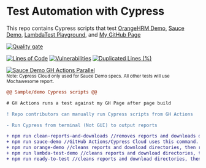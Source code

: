 # Test Automation with Cypress
This repo contains Cypress scripts that test <a href="https://opensource-demo.orangehrmlive.com">OrangeHRM Demo</a>, <a href="https://www.saucedemo.com">Sauce Demo</a>, <a href="https://ecommerce-playground.lambdatest.io">LambdaTest Playground</a>, and  <a href="https://readytotest.github.io">My GitHub Page</a>

[![Quality gate](https://sonarcloud.io/api/project_badges/quality_gate?project=readytotest_readytotest.github.io)](https://sonarcloud.io/summary/new_code?id=readytotest_readytotest.github.io)

[![Lines of Code](https://sonarcloud.io/api/project_badges/measure?project=readytotest_readytotest.github.io&metric=ncloc)](https://sonarcloud.io/summary/new_code?id=readytotest_readytotest.github.io) [![Vulnerabilities](https://sonarcloud.io/api/project_badges/measure?project=readytotest_readytotest.github.io&metric=vulnerabilities)](https://sonarcloud.io/summary/new_code?id=readytotest_readytotest.github.io) [![Duplicated Lines (%)](https://sonarcloud.io/api/project_badges/measure?project=readytotest_readytotest.github.io&metric=duplicated_lines_density)](https://sonarcloud.io/summary/new_code?id=readytotest_readytotest.github.io)

[![Sauce Demo GH Actions Parallel](https://img.shields.io/endpoint?url=https://cloud.cypress.io/badge/detailed/dm22wp&style=flat&logo=cypress)](https://cloud.cypress.io/projects/dm22wp/runs)
<br> 
<sup>Note: Cypress Cloud only used for Sauce Demo specs. All other tests will use Mochawesome report.</sup>

```diff
@@ Sample/demo Cypress scripts @@

# GH Actions runs a test against my GH Page after page build

! Repo contributors can manually run Cypress scripts from GH Actions

- Run Cypress from terminal (Not GUI) to output reports

+ npm run clean-reports-and-downloads //removes reports and downloads directories and recreates them
+ npm run sauce-demo //GitHub Actions/Cypress Cloud uses this command. Trigger run manually from GitHub Actions workflow
+ npm run orange-demo //cleans reports and download directories, then runs tests against OrangeHRM demo site
+ npm run lambda-test-demo //cleans reports and download directories, then runs tests against LambdaTest demo site
+ npm run ready-to-test //cleans reports and download directories, then runs tests against my GitHub page
```
